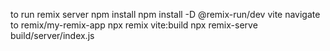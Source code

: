 to run remix server 
npm install
npm install -D @remix-run/dev vite
navigate to remix/my-remix-app
npx remix vite:build
npx remix-serve build/server/index.js
